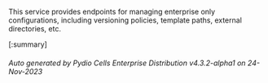 






This service provides endpoints for managing enterprise only configurations, including versioning policies, template paths, external directories, etc.

[:summary]

###### Auto generated by Pydio Cells Enterprise Distribution v4.3.2-alpha1 on 24-Nov-2023

